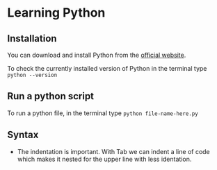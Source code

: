 # Learning Python

## Installation

You can download and install Python from the [official website](https://www.python.org/).

To check the currently installed version of Python in the terminal type `python --version`

## Run a python script

To run a python file, in the terminal type `python file-name-here.py`

## Syntax

- The indentation is important. With Tab we can indent a line of code which makes it nested for the upper line with less identation.
